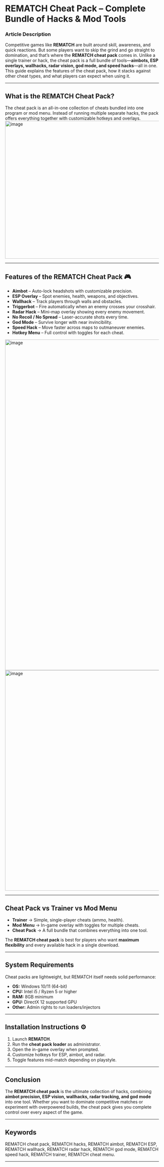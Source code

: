 # REMATCH Cheat Pack – Complete Bundle of Hacks & Mod Tools

### Article Description

Competitive games like **REMATCH** are built around skill, awareness, and quick reactions. But some players want to skip the grind and go straight to domination, and that’s where the **REMATCH cheat pack** comes in. Unlike a single trainer or hack, the cheat pack is a full bundle of tools—**aimbots, ESP overlays, wallhacks, radar vision, god mode, and speed hacks**—all in one. This guide explains the features of the cheat pack, how it stacks against other cheat types, and what players can expect when using it.


---

## What is the REMATCH Cheat Pack?

The cheat pack is an all-in-one collection of cheats bundled into one program or mod menu. Instead of running multiple separate hacks, the pack offers everything together with customizable hotkeys and overlays.
<img width="800" height="450" alt="image" src="https://github.com/user-attachments/assets/6941f060-cd2c-494f-893c-5ede29a53ba7" />

---

## Features of the REMATCH Cheat Pack 🎮

* **Aimbot** – Auto-lock headshots with customizable precision.
* **ESP Overlay** – Spot enemies, health, weapons, and objectives.
* **Wallhack** – Track players through walls and obstacles.
* **Triggerbot** – Fire automatically when an enemy crosses your crosshair.
* **Radar Hack** – Mini-map overlay showing every enemy movement.
* **No Recoil / No Spread** – Laser-accurate shots every time.
* **God Mode** – Survive longer with near invincibility.
* **Speed Hack** – Move faster across maps to outmaneuver enemies.
* **Hotkey Menu** – Full control with toggles for each cheat.
<img width="1921" height="1080" alt="image" src="https://github.com/user-attachments/assets/b5a35d49-4b13-4e46-85b9-33c79193623b" />
<img width="1280" height="720" alt="image" src="https://github.com/user-attachments/assets/a99229a6-a7cc-4cba-aad1-ac0af92caeee" />

---

## Cheat Pack vs Trainer vs Mod Menu

* **Trainer** → Simple, single-player cheats (ammo, health).
* **Mod Menu** → In-game overlay with toggles for multiple cheats.
* **Cheat Pack** → A full bundle that combines everything into one tool.

The **REMATCH cheat pack** is best for players who want **maximum flexibility** and every available hack in a single download.

---

## System Requirements

Cheat packs are lightweight, but REMATCH itself needs solid performance:

* **OS:** Windows 10/11 (64-bit)
* **CPU:** Intel i5 / Ryzen 5 or higher
* **RAM:** 8GB minimum
* **GPU:** DirectX 12 supported GPU
* **Other:** Admin rights to run loaders/injectors

---

## Installation Instructions ⚙️

1. Launch **REMATCH**.
2. Run the **cheat pack loader** as administrator.
3. Open the in-game overlay when prompted.
4. Customize hotkeys for ESP, aimbot, and radar.
5. Toggle features mid-match depending on playstyle.

---

## Conclusion

The **REMATCH cheat pack** is the ultimate collection of hacks, combining **aimbot precision, ESP vision, wallhacks, radar tracking, and god mode** into one tool. Whether you want to dominate competitive matches or experiment with overpowered builds, the cheat pack gives you complete control over every aspect of the game.

---

## Keywords

REMATCH cheat pack, REMATCH hacks, REMATCH aimbot, REMATCH ESP, REMATCH wallhack, REMATCH radar hack, REMATCH god mode, REMATCH speed hack, REMATCH trainer, REMATCH cheat menu.

---
